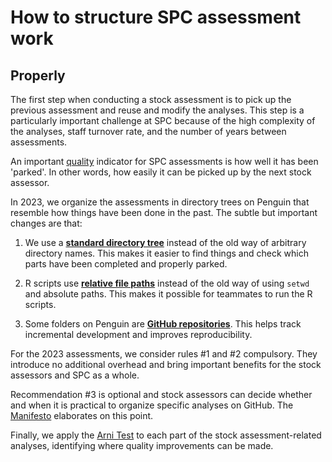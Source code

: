 # How to structure SPC assessment work

## Properly

The first step when conducting a stock assessment is to pick up the previous
assessment and reuse and modify the analyses. This step is a particularly
important challenge at SPC because of the high complexity of the analyses, staff
turnover rate, and the number of years between assessments.

An important [quality](quality.md) indicator for SPC assessments is how well it
has been 'parked'. In other words, how easily it can be picked up by the next
stock assessor.

In 2023, we organize the assessments in directory trees on Penguin that resemble
how things have been done in the past. The subtle but important changes are
that:

1. We use a [**standard directory tree**](dir_tree.md#recommendation) instead of
   the old way of arbitrary directory names. This makes it easier to find things
   and check which parts have been completed and properly parked.

2. R scripts use [**relative file paths**](file_paths.md#use-relative-paths)
   instead of the old way of using `setwd` and absolute paths. This makes it
   possible for teammates to run the R scripts.

3. Some folders on Penguin are [**GitHub repositories**](github.md#github). This
   helps track incremental development and improves reproducibility.

For the 2023 assessments, we consider rules #1 and #2 compulsory. They introduce
no additional overhead and bring important benefits for the stock assessors and
SPC as a whole.

Recommendation #3 is optional and stock assessors can decide whether and when it
is practical to organize specific analyses on GitHub. The
[Manifesto](manifesto.md#github-and-penguin-do-they-get-along) elaborates on
this point.

Finally, we apply the [Arni Test](arni_test.md) to each part of the stock
assessment-related analyses, identifying where quality improvements can be made.

